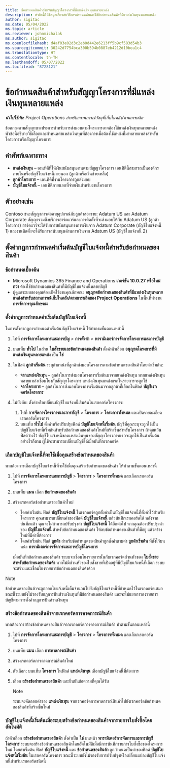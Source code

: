 ```yaml
---
title: ข้อกำหนดสินค้าสำหรับสัญญาโครงการที่มีแหล่งเงินทุนหลายแหล่ง
description: หัวข้อนี้ให้ข้อมูลเกี่ยวกับวิธีการกำหนดค่าและใช้ข้อกำหนดสินค้าที่มีแหล่งเงินทุนหลายแหล่ง
author: sigitac
ms.date: 05/04/2022
ms.topic: article
ms.reviewer: johnmichalak
ms.author: sigitac
ms.openlocfilehash: d4af03e02d3c2eb0d442e6213ff5b9cf583d54b3
ms.sourcegitcommit: 30242d7754bca300b594b0887eb4212d10bea1c4
ms.translationtype: HT
ms.contentlocale: th-TH
ms.lasthandoff: 05/07/2022
ms.locfileid: "8728121"
---
```

# <a name="item-requirements-for-project-contracts-with-multiple-funding-sources"></a>ข้อกำหนดสินค้าสำหรับสัญญาโครงการที่มีแหล่งเงินทุนหลายแหล่ง

_**นำไปใช้กับ:** Project Operations สำหรับสถานการณ์วัสดุที่เก็บในคลัง/ตามการผลิต_

ข้อตกลงตามสัญญาบางประการสำหรับการส่งมอบตามโครงการอาจต้องใช้แหล่งเงินทุนหลายแหล่ง หัวข้อนี้อธิบายวิธีเลือกและกำหนดค่าแหล่งเงินทุนที่ต้องการเมื่อต้องใช้แหล่งที่มาหลายแหล่งสำหรับโครงการหรือสัญญาโครงการ

## <a name="terminology"></a>คำศัพท์เฉพาะทาง

- **แหล่งเงินทุน** – เอนทิตีที่ให้เงินสนับสนุนงานตามสัญญาโครงการ เอนทิตีนี้สามารถเป็นองค์กรภายในหรือบัญชีใบแจ้งหนี้ภายนอก (ลูกค้าหรือเงินช่วยเหลือ)
- **ลูกค้าโครงการ** – เอนทิตีที่งานโครงการถูกส่งมอบ
- **บัญชีใบแจ้งหนี้** – เอนทิตีภายนอกที่จ่ายเงินสำหรับงานโครงการ

## <a name="example"></a>ตัวอย่างเช่น

Contoso ชนะสัญญาการต่ออายุอุปกรณ์กับลูกค้าสองราย: Adatum US และ Adatum Corporate สัญญารวมถึงบริการฮาร์ดแวร์และการติดตั้งที่จะส่งมอบให้กับ Adatum US (ลูกค้าโครงการ) ฮาร์ดแวร์จะได้รับการสนับสนุนทางการเงินจาก Adatum Corporate (บัญชีใบแจ้งหนี้ 1) และงานติดตั้งจะได้รับการสนับสนุนด้านการเงินจาก Adatum US (บัญชีใบแจ้งหนี้ 2)

## <a name="set-up-invoice-account-defaulting-rules-for-item-requirements"></a>ตั้งค่ากฎการกำหนดค่าเริ่มต้นบัญชีใบแจ้งหนี้สำหรับข้อกำหนดของสินค้า

### <a name="prerequisites"></a>ข้อกำหนดเบื้องต้น

- Microsoft Dynamics 365 Finance and Operations **เวอร์ชัน 10.0.27 หรือใหม่กว่า** ต้องใช้ข้อกำหนดของสินค้าที่มีบัญชีใบแจ้งหนี้หลายบัญชี
- ผู้ดูแลระบบของคุณต้องเปิดใช้งานคุณลักษณะ **อนุญาตข้อกำหนดของสินค้าที่มีแหล่งเงินทุนหลายแหล่งสำหรับสถานการณ์เก็บในคลัง/ตามการผลิตของ Project Operations** ในพื้นที่ทำงาน **การจัดการคุณลักษณะ**

### <a name="set-up-the-invoice-account-defaulting-rules"></a>ตั้งค่ากฎการกำหนดค่าเริ่มต้นบัญชีใบแจ้งหนี้

ในการตั้งค่ากฎการกำหนดค่าเริ่มต้นบัญชีใบแจ้งหนี้ ให้ทำตามขั้นตอนเหล่านี้

1. ไปที่ **การจัดการโครงการและการบัญ** \> **การตั้งค่า** \> **พารามิเตอร์การจัดการโครงการและการบัญชี**
1. บนแท็บ **ทั่วไป** ในส่วน **ใบสั่งขายและข้อกำหนดของสินค้า** ตั้งค่าตัวเลือก **อนุญาตโครงการที่มีแหล่งเงินทุนหลายแหล่ง** เป็น **ใช่**
1. ในฟิลด์ **ลูกค้าเริ่มต้น** ระบุตำแหน่งที่ลูกค้าส่งมอบโครงการตามข้อกำหนดของสินค้าโดยค่าเริ่มต้น:

    - **จากแหล่งเงินทุน** – ลูกค้าในการส่งมอบโครงการเริ่มต้นมาจากแหล่งเงินทุน หากแหล่งเงินทุนหลายแหล่งเชื่อมโยงกับสัญญาโครงการ แหล่งเงินทุนแหล่งแรกในรายการจะถูกใช้
    - **จากโครงการ** – ลูกค้าในการส่งมอบโครงการเริ่มต้นมาจากลูกค้าที่เลือกในฟิลด์ **บัญชีเรกคอร์ดโครงการ**

1. ไม่บังคับ: ตั้งค่าหรือเปลี่ยนบัญชีใบแจ้งหนี้เริ่มต้นในเรกคอร์ดโครงการ:

    1. ไปที่ **การจัดการโครงการและการบัญชี** \> **โครงการ** \> **โครงการทั้งหมด** และเปิดรายละเอียดเรกคอร์ดโครงการ
    2. บนแท็บ **ทั่วไป** ตั้งค่าหรือปรับปรุงฟิลด์ **บัญชีใบแจ้งหนี้เริ่มต้น** บัญชีที่คุณระบุจะถูกใช้เป็นบัญชีใบแจ้งหนี้เริ่มต้นสำหรับข้อกำหนดของสินค้าใหม่ที่สร้างขึ้นสำหรับโครงการ ถ้าคุณเว้นฟิลด์ว่างไว้ บัญชีใบแจ้งหนี้ของแหล่งเงินทุนของสัญญาโครงการแรกจะถูกใช้เป็นค่าเริ่มต้น อย่างไรก็ตาม ผู้ใช้จะสามารถเปลี่ยนบัญชีได้เมื่อบันทึกเรกคอร์ด

### <a name="select-the-invoice-account-to-use-when-you-create-an-item-requirement"></a>เลือกบัญชีใบแจ้งหนี้ที่จะใช้เมื่อคุณสร้างข้อกำหนดของสินค้า

หากต้องการเลือกบัญชีใบแจ้งหนี้ที่จะใช้เมื่อคุณสร้างข้อกำหนดของสินค้า ให้ทำตามขั้นตอนเหล่านี้

1. ไปที่ **การจัดการโครงการและการบัญชี** \> **โครงการ** \> **โครงการทั้งหมด** และเลือกเรกคอร์ดโครงการ
1. บนแท็บ **แผน** เลือก **ข้อกำหนดของสินค้า**
1. สร้างเรกคอร์ดข้อกำหนดของสินค้าใหม่

    - โดยค่าเริ่มต้น ฟิลด์ **บัญชีใบแจ้งหนี้** ในเรกคอร์ดถูกตั้งค่าเป็นบัญชีใบแจ้งหนี้ที่ตั้งค่าไว้สำหรับโครงการ คุณสามารถเปลี่ยนค่าของฟิลด์ **บัญชีใบแจ้งหนี้** แล้วบันทึกเรกคอร์ดได้ หลังจากบันทึกแล้ว คุณจะไม่สามารถปรับปรุงค่า **บัญชีใบแจ้งหนี้** ได้อีกต่อไป หากคุณต้องปรับปรุงค่าของ **บัญชีใบแจ้งหนี้** สำหรับข้อกำหนดของสินค้า ให้ลบข้อกำหนดของสินค้าที่มีอยู่ แล้วสร้างใหม่ที่มีค่าที่ต้องการ
    - โดยค่าเริ่มต้น ฟิลด์ **ลูกค้า** สำหรับข้อกำหนดของสินค้าถูกตั้งค่าตามค่า **ลูกค้าเริ่มต้น** ที่ตั้งไว้บนหน้า **พารามิเตอร์การจัดการและการบัญชีโครงการ**

    เมื่อบันทึกข้อกำหนดของสินค้า ระบบจะเชื่อมโยงรายการนั้นกับเรกคอร์ดส่วนหัวของ **ใบสั่งขายสำหรับข้อกำหนดของสินค้า** หากไม่มีส่วนหัวของใบสั่งขายที่เปิดอยู่ที่มีบัญชีใบแจ้งหนี้ที่เลือก ระบบจะสร้างและเชื่อมโยงรายการข้อกำหนดของสินค้าด้วย

> [!NOTE]
> ข้อกำหนดของสินค้าจะถูกออกใบแจ้งหนี้เต็มจำนวนไปยังบัญชีใบแจ้งหนี้ที่กำหนดไว้ในเรกคอร์ดเสมอ ขณะนี้ระบบยังไม่รองรับกฎการปันส่วนเงินทุนที่มีข้อกำหนดของสินค้า และจะไม่แยกการลงรายการบัญชีตามการตั้งค่ากฎการปันส่วนเงินทุน

### <a name="create-an-item-requirement-from-an-item-forecast-record"></a>สร้างข้อกำหนดของสินค้าจากเรกคอร์ดการคาดการณ์สินค้า

หากต้องการสร้างข้อกำหนดของสินค้าจากเรกคอร์ดการคาดการณ์สินค้า ทำตามขั้นตอนเหล่านี้

1. ไปที่ **การจัดการโครงการและการบัญชี** \> **โครงการ** \> **โครงการทั้งหมด** และเลือกเรกคอร์ดโครงการ
1. บนแท็บ **แผน** เลือก **การคาดการณ์สินค้า**
1. สร้างเรกคอร์ดการคาดการณ์สินค้าใหม่
1. ตัวเลือก: บนแท็บ **โครงการ** ในฟิลด์ **แหล่งเงินทุน** เลือกบัญชีใบแจ้งหนี้ที่ต้องการ
1. เลือก **สร้างข้อกำหนดของสินค้า** และยืนยันข้อความที่คุณได้รับ

    > [!NOTE]
    > ระบบจะคัดลอกค่าของ **แหล่งเงินทุน** จากเรกคอร์ดการคาดการณ์สินค้าไปยังเรกคอร์ดข้อกำหนดของสินค้าที่สร้างขึ้นใหม่

### <a name="default-invoice-account-when-the-system-automatically-creates-an-item-requirement-from-a-purchase-order-line"></a>บัญชีใบแจ้งหนี้เริ่มต้นเมื่อระบบสร้างข้อกำหนดของสินค้าจากรายการใบสั่งซื้อโดยอัตโนมัติ

ถ้าตัวเลือก **สร้างข้อกำหนดของสินค้า** ตั้งค่าเป็น **ใช่** บนหน้า **พารามิเตอร์การจัดการและการบัญชีโครงการ** ระบบจะสร้างข้อกำหนดของสินค้าโดยอัตโนมัติเมื่อมีการบันทึกรายการใบสั่งซื้อของโครงการใหม่ โดยค่าเริ่มต้น ฟิลด์ **บัญชีใบแจ้งหนี้** และ **ข้อกำหนดของสินค้า** ถูกกำหนดเป็นค่าของฟิลด์ **บัญชีใบแจ้งหนี้เริ่มต้น** ในเรกคอร์ดโครงการ ขณะนี้ระบบยังไม่รองรับการปรับปรุงหรือเปลี่ยนแปลงบัญชีใบแจ้งหนี้สำหรับเรกคอร์ดชนิดนี้
